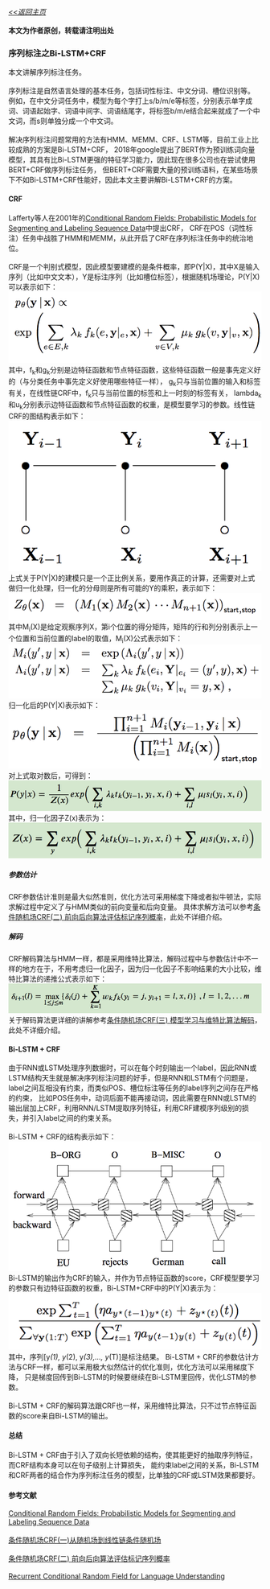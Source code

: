[*<<返回主页*](../index.md)<br><br>
**本文为作者原创，转载请注明出处**<br>
### 序列标注之Bi-LSTM+CRF
本文讲解序列标注任务。<br><br>
序列标注是自然语言处理的基本任务，包括词性标注、中文分词、槽位识别等。
例如，在中文分词任务中，模型为每个字打上s/b/m/e等标签，分别表示单字成词、词语起始字、词语中间字、词语结尾字，将标签b/m/e结合起来就成了一个中文词，而s则单独分成一个中文词。<br><br>
解决序列标注问题常用的方法有HMM、MEMM、CRF、LSTM等，目前工业上比较成熟的方案是Bi-LSTM+CRF，
2018年google提出了BERT作为预训练词向量模型，其具有比Bi-LSTM更强的特征学习能力，因此现在很多公司也在尝试使用BERT+CRF做序列标注任务，
但BERT+CRF需要大量的预训练语料，在某些场景下不如Bi-LSTM+CRF性能好，因此本文主要讲解Bi-LSTM+CRF的方案。<br>
#### CRF
Lafferty等人在2001年的[Conditional Random Fields: Probabilistic Models for Segmenting and Labeling Sequence Data](http://repository.upenn.edu/cgi/viewcontent.cgi?article=1162&context=cis_papers)中提出CRF，
CRF在POS（词性标注）任务中战胜了HMM和MEMM，从此开启了CRF在序列标注任务中的统治地位。<br><br>
CRF是一个判别式模型，因此模型要建模的是条件概率，即P(Y|X)，其中X是输入序列（比如中文文本），Y是标注序列（比如槽位标签），根据随机场理论，P(Y|X)可以表示如下：<br>
![crf p(y|x)](../images/NLP/4_tagging_bi_lstm_crf/crf_1.png)<br>
其中，f<sub>k</sub>和g<sub>k</sub>分别是边特征函数和节点特征函数，这些特征函数一般是事先定义好的（与分类任务中事先定义好使用哪些特征一样），
g<sub>k</sub>只与当前位置的输入和标签有关，在线性链CRF中，f<sub>k</sub>只与当前位置的标签和上一时刻的标签有关，
lambda<sub>k</sub>和u<sub>k</sub>分别表示边特征函数和节点特征函数的权重，是模型要学习的参数。线性链CRF的图结构表示如下：<br>
![crf graph structure](../images/NLP/4_tagging_bi_lstm_crf/crf_2.png)<br>
上式关于P(Y|X)的建模只是一个正比例关系，要用作真正的计算，还需要对上式做归一化处理，归一化的分母则是所有可能的Y的乘积，表示如下：<br>
![crf norm](../images/NLP/4_tagging_bi_lstm_crf/crf_3.png)<br>
其中M<sub>i</sub>(X)是给定观察序列X，第i个位置的得分矩阵，矩阵的行和列分别表示上一个位置和当前位置的label的取值，M<sub>i</sub>(X)公式表示如下：<br>
![crf norm](../images/NLP/4_tagging_bi_lstm_crf/crf_4.png)<br>
归一化后的P(Y|X)表示如下：<br>
![crf norm 2](../images/NLP/4_tagging_bi_lstm_crf/crf_5.png)<br>
对上式取对数后，可得到：<br>
![crf norm log](../images/NLP/4_tagging_bi_lstm_crf/crf_6.png)<br>
其中，归一化因子Z(x)表示为：<br>
![crf norm log 2](../images/NLP/4_tagging_bi_lstm_crf/crf_7.png)<br>
##### 参数估计
CRF参数估计准则是最大似然准则，优化方法可采用梯度下降或者拟牛顿法，实际求解过程中定义了与HMM类似的前向变量和后向变量。
具体求解方法可以参考[条件随机场CRF(二) 前向后向算法评估标记序列概率](https://www.cnblogs.com/pinard/p/7055072.html)，此处不详细介绍。<br>
##### 解码
CRF解码算法与HMM一样，都是采用维特比算法，解码过程中与参数估计中不一样的地方在于，不用考虑归一化因子，因为归一化因子不影响结果的大小比较，维特比算法的递推公式表示如下：<br>
![crf decode](../images/NLP/4_tagging_bi_lstm_crf/crf_8.png)<br>
关于解码算法更详细的讲解参考[条件随机场CRF(三) 模型学习与维特比算法解码](https://www.cnblogs.com/pinard/p/7068574.html)，此处不详细介绍。<br>
#### Bi-LSTM + CRF
由于RNN或LSTM处理序列数据时，可以在每个时刻输出一个label，因此RNN或LSTM结构天生就是解决序列标注问题的好手，但是RNN和LSTM有个问题是，label之间互相没有约束，而类似POS、槽位标注等任务的label序列之间存在严格的约束，
比如POS任务中，动词后面不能再接动词，因此需要在RNN或LSTM的输出层加上CRF，利用RNN/LSTM提取序列特征，利用CRF建模序列级别的损失，并引入label之间的约束关系。<br><br>
Bi-LSTM + CRF的结构表示如下：<br>
![bilstm crf graph structure](../images/NLP/4_tagging_bi_lstm_crf/bi_lstm_crf_1.png)<br>
Bi-LSTM的输出作为CRF的输入，并作为节点特征函数的score，CRF模型要学习的参数只有边特征函数的权重，Bi-LSTM+CRF中的P(Y|X)表示为：<br>
![bilstm crf p(y|x)](../images/NLP/4_tagging_bi_lstm_crf/bi_lstm_crf_2.png)<br>
其中，序列[y<sup>*</sup>(1), y<sup>*</sup>(2), y<sup>*</sup>(3),..., y<sup>*</sup>(T)]是标注结果。
Bi-LSTM + CRF的参数估计方法与CRF一样，都可以采用极大似然估计的优化准则，优化方法可以采用梯度下降，
只是梯度回传到Bi-LSTM的时候要继续在Bi-LSTM里回传，优化LSTM的参数。<br><br>
Bi-LSTM + CRF的解码算法跟CRF也一样，采用维特比算法，只不过节点特征函数的score来自Bi-LSTM的输出。<br>
#### 总结
Bi-LSTM + CRF由于引入了双向长短依赖的结构，使其能更好的抽取序列特征，而CRF结构本身可以在句子级别上计算损失，
能约束label之间的关系，Bi-LSTM和CRF两者的结合作为序列标注任务的模型，比单独的CRF或LSTM效果都要好。<br>
#### 参考文献
[Conditional Random Fields: Probabilistic Models for Segmenting and Labeling Sequence Data](http://repository.upenn.edu/cgi/viewcontent.cgi?article=1162&context=cis_papers)<br><br>
[条件随机场CRF(一)从随机场到线性链条件随机场](https://www.cnblogs.com/pinard/p/7048333.html)<br><br>
[条件随机场CRF(二) 前向后向算法评估标记序列概率](https://www.cnblogs.com/pinard/p/7055072.html)<br><br>
[Recurrent Conditional Random Field for Language Understanding](https://www.researchgate.net/publication/266798174_Recurrent_Conditional_Random_Field_for_Language_Understanding)<br><br>
